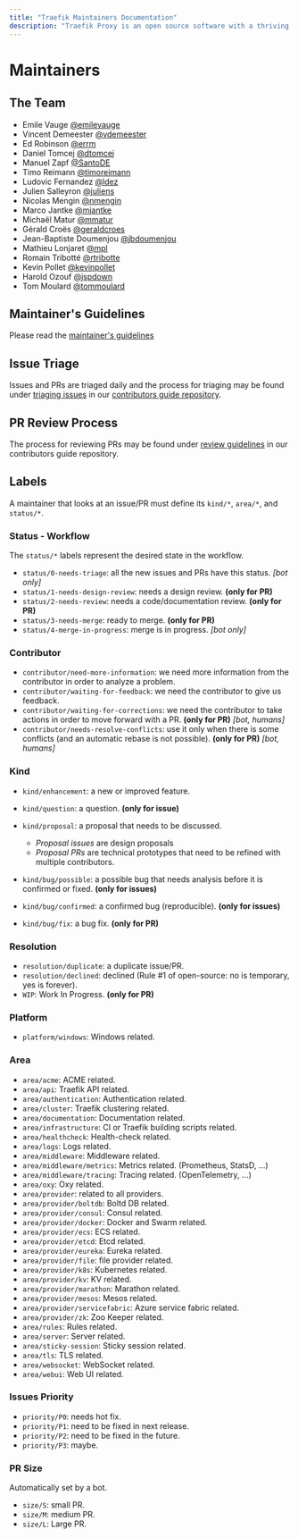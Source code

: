 ```yaml
---
title: "Traefik Maintainers Documentation"
description: "Traefik Proxy is an open source software with a thriving community of contributors and maintainers. Read the list of maintainers on this page."
---
```


# Maintainers

## The Team

* Emile Vauge [@emilevauge](https://github.com/emilevauge)
* Vincent Demeester [@vdemeester](https://github.com/vdemeester)
* Ed Robinson [@errm](https://github.com/errm)
* Daniel Tomcej [@dtomcej](https://github.com/dtomcej)
* Manuel Zapf [@SantoDE](https://github.com/SantoDE)
* Timo Reimann [@timoreimann](https://github.com/timoreimann)
* Ludovic Fernandez [@ldez](https://github.com/ldez)
* Julien Salleyron [@juliens](https://github.com/juliens)
* Nicolas Mengin [@nmengin](https://github.com/nmengin)
* Marco Jantke [@mjantke](https://github.com/mjeri)
* Michaël Matur [@mmatur](https://github.com/mmatur)
* Gérald Croës [@geraldcroes](https://github.com/geraldcroes)
* Jean-Baptiste Doumenjou [@jbdoumenjou](https://github.com/jbdoumenjou)
* Mathieu Lonjaret [@mpl](https://github.com/mpl)
* Romain Tribotté [@rtribotte](https://github.com/rtribotte)
* Kevin Pollet [@kevinpollet](https://github.com/kevinpollet)
* Harold Ozouf [@jspdown](https://github.com/jspdown)
* Tom Moulard [@tommoulard](https://github.com/tommoulard)

## Maintainer's Guidelines

Please read the [maintainer's guidelines](maintainers-guidelines.md)

## Issue Triage

Issues and PRs are triaged daily and the process for triaging may be found under [triaging issues](https://github.com/traefik/contributors-guide/blob/master/issue_triage.md) in our [contributors guide repository](https://github.com/traefik/contributors-guide).

## PR Review Process

The process for reviewing PRs may be found under [review guidelines](https://github.com/traefik/contributors-guide/blob/master/review_guidelines.md) in our contributors guide repository.

## Labels

A maintainer that looks at an issue/PR must define its `kind/*`, `area/*`, and `status/*`.

### Status - Workflow

The `status/*` labels represent the desired state in the workflow.

* `status/0-needs-triage`: all the new issues and PRs have this status. _[bot only]_
* `status/1-needs-design-review`: needs a design review. **(only for PR)**
* `status/2-needs-review`: needs a code/documentation review. **(only for PR)**
* `status/3-needs-merge`: ready to merge. **(only for PR)**
* `status/4-merge-in-progress`: merge is in progress. _[bot only]_

### Contributor

* `contributor/need-more-information`: we need more information from the contributor in order to analyze a problem.
* `contributor/waiting-for-feedback`: we need the contributor to give us feedback.
* `contributor/waiting-for-corrections`: we need the contributor to take actions in order to move forward with a PR. **(only for PR)** _[bot, humans]_
* `contributor/needs-resolve-conflicts`: use it only when there is some conflicts (and an automatic rebase is not possible). **(only for PR)** _[bot, humans]_

### Kind

* `kind/enhancement`: a new or improved feature.
* `kind/question`: a question. **(only for issue)**
* `kind/proposal`: a proposal that needs to be discussed.
    * _Proposal issues_ are design proposals
    * _Proposal PRs_ are technical prototypes that need to be refined with multiple contributors.

* `kind/bug/possible`: a possible bug that needs analysis before it is confirmed or fixed. **(only for issues)**
* `kind/bug/confirmed`: a confirmed bug (reproducible). **(only for issues)**
* `kind/bug/fix`: a bug fix. **(only for PR)**

### Resolution

* `resolution/duplicate`: a duplicate issue/PR.
* `resolution/declined`: declined (Rule #1 of open-source: no is temporary, yes is forever).
* `WIP`: Work In Progress. **(only for PR)**

### Platform

* `platform/windows`: Windows related.

### Area

* `area/acme`: ACME related.
* `area/api`: Traefik API related.
* `area/authentication`: Authentication related.
* `area/cluster`: Traefik clustering related.
* `area/documentation`: Documentation related.
* `area/infrastructure`: CI or Traefik building scripts related.
* `area/healthcheck`: Health-check related.
* `area/logs`: Logs related.
* `area/middleware`: Middleware related.
* `area/middleware/metrics`: Metrics related. (Prometheus, StatsD, ...)
* `area/middleware/tracing`: Tracing related. (OpenTelemetry, ...)
* `area/oxy`: Oxy related.
* `area/provider`: related to all providers.
* `area/provider/boltdb`: Boltd DB related.
* `area/provider/consul`: Consul related.
* `area/provider/docker`: Docker and Swarm related.
* `area/provider/ecs`: ECS related.
* `area/provider/etcd`: Etcd related.
* `area/provider/eureka`: Eureka related.
* `area/provider/file`: file provider related.
* `area/provider/k8s`: Kubernetes related.
* `area/provider/kv`: KV related.
* `area/provider/marathon`: Marathon related.
* `area/provider/mesos`: Mesos related.
* `area/provider/servicefabric`: Azure service fabric related.
* `area/provider/zk`: Zoo Keeper related.
* `area/rules`: Rules related.
* `area/server`: Server related.
* `area/sticky-session`: Sticky session related.
* `area/tls`: TLS related.
* `area/websocket`: WebSocket related.
* `area/webui`: Web UI related.

### Issues Priority

* `priority/P0`: needs hot fix.
* `priority/P1`: need to be fixed in next release.
* `priority/P2`: need to be fixed in the future.
* `priority/P3`: maybe.

### PR Size

Automatically set by a bot.

* `size/S`: small PR.
* `size/M`: medium PR.
* `size/L`: Large PR.
